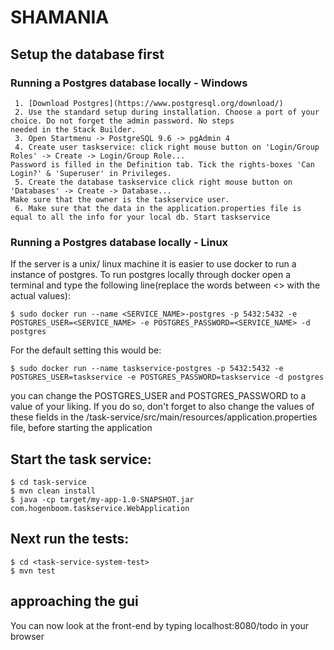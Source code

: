 # SHAMANIA

## Setup the database first  

### Running a Postgres database locally - Windows

     1. [Download Postgres](https://www.postgresql.org/download/)
     2. Use the standard setup during installation. Choose a port of your choice. Do not forget the admin password. No steps 
    needed in the Stack Builder.
     3. Open Startmenu -> PostgreSQL 9.6 -> pgAdmin 4
     4. Create user taskservice: click right mouse button on 'Login/Group Roles' -> Create -> Login/Group Role... 
    Password is filled in the Definition tab. Tick the rights-boxes 'Can Login?' & 'Superuser' in Privileges.
     5. Create the database taskservice click right mouse button on 'Databases' -> Create -> Database... 
    Make sure that the owner is the taskservice user.
     6. Make sure that the data in the application.properties file is equal to all the info for your local db. Start taskservice

### Running a Postgres database locally - Linux

If the server is a unix/ linux machine it is easier to use docker to run a instance of postgres.
To run postgres locally through docker open a terminal and type the following line(replace the words between <> with the actual values): 
    
    $ sudo docker run --name <SERVICE_NAME>-postgres -p 5432:5432 -e POSTGRES_USER=<SERVICE_NAME> -e POSTGRES_PASSWORD=<SERVICE_NAME> -d postgres

For the default setting this would be: 
    
    $ sudo docker run --name taskservice-postgres -p 5432:5432 -e POSTGRES_USER=taskservice -e POSTGRES_PASSWORD=taskservice -d postgres

you can change the POSTGRES_USER and POSTGRES_PASSWORD to a value of your liking. If you do so, don't forget to also change the values of these fields in the /task-service/src/main/resources/application.properties file, before starting the application


## Start the task service:
    $ cd task-service
    $ mvn clean install
    $ java -cp target/my-app-1.0-SNAPSHOT.jar com.hogenboom.taskservice.WebApplication

## Next run the tests:

    $ cd <task-service-system-test>
    $ mvn test  
    

## approaching the gui

You can now look at the front-end by typing localhost:8080/todo in your browser